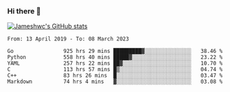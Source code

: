 ### Hi there 👋

[![Jameshwc's GitHub stats](https://github-readme-stats.vercel.app/api?username=jameshwc)](https://github.com/anuraghazra/github-readme-stats)

<!--START_SECTION:waka-->

```text
From: 13 April 2019 - To: 08 March 2023

Go                925 hrs 29 mins █████████▓░░░░░░░░░░░░░░░   38.46 %
Python            558 hrs 40 mins █████▓░░░░░░░░░░░░░░░░░░░   23.22 %
YAML              257 hrs 22 mins ██▓░░░░░░░░░░░░░░░░░░░░░░   10.70 %
C                 113 hrs 57 mins █▒░░░░░░░░░░░░░░░░░░░░░░░   04.74 %
C++               83 hrs 26 mins  █░░░░░░░░░░░░░░░░░░░░░░░░   03.47 %
Markdown          74 hrs 4 mins   ▓░░░░░░░░░░░░░░░░░░░░░░░░   03.08 %
```

<!--END_SECTION:waka-->